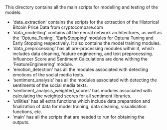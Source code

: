 This directory contains all the main scripts for modelling and testing of the models. 
- 'data_extraction' contains the scripts for the extraction of the Historical Bitcoin Price Data from cryptocompare.com
- 'data_modelling' contains all the neural network architectures, as well as the 'Optuna_Tuning', 'EarlyStopping' modules for Optuna Tuning and Early Stopping respectively. It also contains the model training modules.
- 'data_preprocessing' has all pre-processing modules within it, which includes data cleaning, feature engineering, and text preprocessing. Influencer Score and Sentiment Calculations are done withing the 'FeatureEngineering' module.
- 'emotion_detection' has all the modules associated with detecting emotions of the social media texts.
- 'sentiment_analysis' has all the modules associated with detecting the sentiments of the social media texts.
- 'sentiment_analysis_weighted_scores' has modules associated with calculating the weighted scores for all sentiment libraries.
- 'utilities' has all extra functions which include data preparation and finalization of data for model training, data cleaning, visualisation functions, etc.
- 'main' has all the scripts that are needed to run for obtaining the outputs.